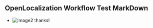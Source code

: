 ## OpenLocalization Workflow Test MarkDown
* ![image2](.\f5f16858-2ae8-4b7d-a9bd-6f3ffd15b49a.png) 
thanks!